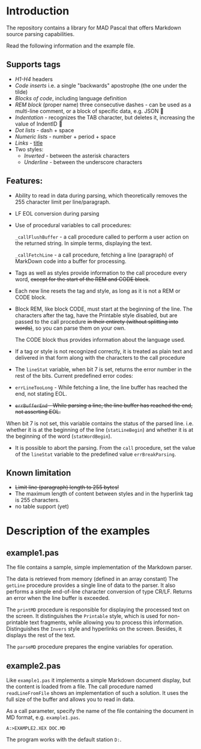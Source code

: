 # Introduction

The repository contains a library for MAD Pascal that offers Markdown source parsing capabilities.

Read the following information and the example file.

## Supports tags

- *H1-H4* headers
- *Code inserts* i.e. a single "backwards" apostrophe (the one under the tilde)
- *Blocks of code*, including language definition
- *REM block* (proper name) three consecutive dashes - can be used as a multi-line comment, or a block of specific data, e.g. JSON 🙂
- *Indentation* - recognizes the TAB character, but deletes it, increasing the value of IndentID 🙂
- *Dot lists* - dash + space
- *Numeric lists* - number + period + space
- *Links* - [title](link)
- Two styles:
  - *Inverted* - between the asterisk characters
  - *Underline* - between the underscore characters

## Features:

- Ability to read in data during parsing, which theoretically removes the 255 character limit per line/paragraph.
- LF EOL conversion during parsing
- Use of procedural variables to call procedures:

  `_callFlushBuffer` - a call procedure called to perform a user action on the returned string. In simple terms, displaying the text.

  `_callFetchLine` - a call procedure, fetching a line (paragraph) of MarkDown code into a buffer for processing.

- Tags as well as styles provide information to the call procedure every word, ~~except for the start of the REM and CODE block~~.

- Each new line resets the tag and style, as long as it is not a REM or CODE block.

- Block REM, like block CODE, must start at the beginning of the line. The characters after the tag, have the Printable style disabled, but are passed to the call procedure ~~in their entirety (without splitting into words)~~, so you can parse them on your own.

  The CODE block thus provides information about the language used.

- If a tag or style is not recognized correctly, it is treated as plain text and delivered in that form along with the characters to the call procedure

- The `lineStat` variable, when bit 7 is set, returns the error number in the rest of the bits.
Current predefined error codes:

- `errLineTooLong` - While fetching a line, the line buffer has reached the end, not stating EOL.
- ~~`errBufferEnd` - While parsing a line, the line buffer has reached the end, not asserting EOL.~~

When bit 7 is not set, this variable contains the status of the parsed line. i.e. whether it is at the beginning of the line (`statLineBegin`) and whether it is at the beginning of the word (`statWordBegin`).

- It is possible to abort the parsing.
  From the `call` procedure, set the value of the `lineStat` variable to the predefined value `errBreakParsing`.

## Known limitation

- ~~Limit line (paragraph) length to 255 bytes!~~
- The maximum length of content between styles and in the hyperlink tag is 255 characters.
- no table support (yet)

# Description of the examples

## example1.pas

The file contains a sample, simple implementation of the Markdown parser.

The data is retrieved from memory (defined in an array constant)
The `getLine` procedure provides a single line of data to the parser. It also performs a simple end-of-line character conversion of type CR/LF. Returns an error when the line buffer is exceeded.

The `printMD` procedure is responsible for displaying the processed text on the screen.
It distinguishes the `Printable` style, which is used for non-printable text fragments, while allowing you to process this information.
Distinguishes the `Invers` style and hyperlinks on the screen.
Besides, it displays the rest of the text.

The `parseMD` procedure prepares the engine variables for operation.

## example2.pas

Like `example1.pas` it implements a simple Markdown document display, but the content is loaded from a file.
The call procedure named `readLineFromFile` shows an implementation of such a solution.
It uses the full size of the buffer and allows you to read in data.

As a call parameter, specify the name of the file containing the document in MD format, e.g. `example1.pas`.
```
A:>EXAMPLE2.XEX DOC.MD
```

The program works with the default station `D:`.